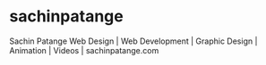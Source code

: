 # sachinpatange
Sachin Patange  Web Design | Web Development | Graphic Design | Animation | Videos | sachinpatange.com
